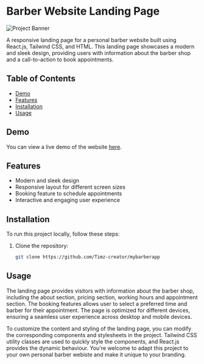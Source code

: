 # Barber Website Landing Page

![Project Banner](.//Users/timarleyfoster/Desktop/barber-app/src/assets/BarberWeb.png)

A responsive landing page for a personal barber website built using React.js, Tailwind CSS, and HTML. This landing page showcases a modern and sleek design, providing users with information about the barber shop and a call-to-action to book appointments.

## Table of Contents

- [Demo](#demo)
- [Features](#features)
- [Installation](#installation)
- [Usage](#usage)

## Demo

You can view a live demo of the website [here](https://mybarberapp.vercel.app/).

## Features

- Modern and sleek design
- Responsive layout for different screen sizes
- Booking feature to schedule appointments
- Interactive and engaging user experience

## Installation

To run this project locally, follow these steps:

1. Clone the repository:

   ```bash
   git clone https://github.com/Timz-creator/mybarberapp
   ```

## Usage

The landing page provides visitors with information about the barber shop, including the about section, pricing section, working hours and appointment section. The booking features allows user to select a preferred time and barber for their appointment. The page is optimized for different devices, ensuring a seamless user experience across desktop and mobile devices.

To customize the content and styling of the landing page, you can modify the corresponding components and stylesheets in the project. Tailwind CSS utility classes are used to quickly style the components, and React.js provides the dynamic behaviour.
You're welcome to adapt this project to your own personal barber webiste and make it unique to your branding.
